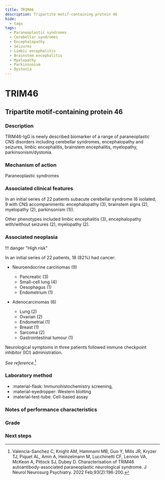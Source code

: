 ```yaml
---
title: TRIM46
description: Tripartite motif-containing protein 46
hide:
  - tags
tags:
  - Paraneoplastic syndromes
  - Cerebellar syndromes
  - Encephalopathy
  - Seizures
  - Limbic encephalitis
  - Brainstem encephalitis
  - Myelopathy
  - Parkinsonism
  - Dystonia
---
```


# TRIM46

## **Tripartite motif-containing protein 46**

### Description
TRIM46-IgG is newly described biomarker of a range of paraneoplastic CNS disorders  including cerebellar syndromes, encephalopathy and seizures, limbic encephalitis, brainstem encephalitis, myelopathy, parkinsonism/dystonia.

### Mechanism of action
Paraneoplastic syndromes

### Associated clinical features
In an initial series of 22 patients subacute cerebellar syndrome (6 isolated; 9 with CNS accompaniments: encephalopathy (3), brainstem signs (2), myelopathy (2), parkinsonism (1)). 

Other phenotypes included limbic encephalitis (3), encephalopathy with/without seizures (2), myelopathy (2). 

### Associated neoplasia
!!! danger "High risk"

In an initial series of 22 patients,  18 (82%) had cancer:

- Neuroendocrine carcinomas (9)

    * Pancreatic (3)
    * Small-cell lung (4)
    * Oesophagus (1)
    * Endometrium (1)

- Adenocarcinomas (6)
    * Lung (2)
    * Ovarian (2)
    * Endometrial (1)
    * Breast (1)
    * Sarcoma (2)
    * Gastrointestinal tumour (1)

Neurological symptoms in three patients followed immune checkpoint inhibitor (ICI) administration. 

*See reference.*[^1]

### Laboratory method
<div class="grid cards" markdown>

- :material-flask: Immunohistochemistry screening, 
- :material-eyedropper: Western blotting 
- :material-test-tube: Cell-based assay

</div>

### Notes of performance characteristics

### Grade

### Next steps


[^1]: Valencia-Sanchez C, Knight AM, Hammami MB, Guo Y, Mills JR, Kryzer TJ, Piquet AL, Amin A, Heinzelmann M, Lucchinetti CF, Lennon VA, McKeon A, Pittock SJ, Dubey D. Characterisation of TRIM46 autoantibody-associated paraneoplastic neurological syndrome. J Neurol Neurosurg Psychiatry. 2022 Feb;93(2):196-200. 
